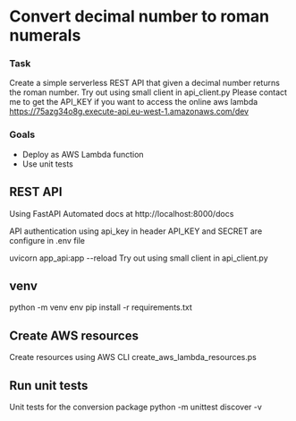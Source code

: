 # Convert decimal number to roman numerals
### Task
Create a simple serverless REST API that given a decimal number returns the roman number.
Try out using small client in api_client.py
Please contact me to get the API_KEY if you want to access the online aws lambda
https://75azg34o8g.execute-api.eu-west-1.amazonaws.com/dev


### Goals
- Deploy as AWS Lambda function
- Use unit tests

## REST API
Using FastAPI
Automated docs at http://localhost:8000/docs

API authentication using api_key in header
API_KEY and SECRET are configure in .env file

uvicorn app_api:app --reload
Try out using small client in api_client.py

## venv

python -m venv env
pip install -r requirements.txt

## Create AWS resources
Create resources using AWS CLI
create_aws_lambda_resources.ps

## Run unit tests
Unit tests for the conversion package
python -m unittest discover -v